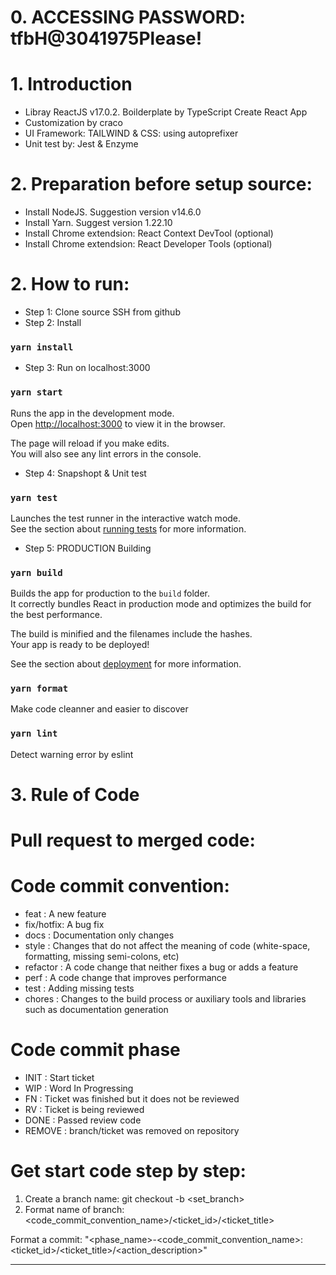 # 0. ACCESSING PASSWORD: tfbH@3041975Please!
# 1. Introduction
- Libray ReactJS v17.0.2. Boilderplate by TypeScript Create React App
- Customization by craco
- UI Framework: TAILWIND & CSS: using autoprefixer 
- Unit test by: Jest & Enzyme

# 2. Preparation before setup source:
- Install NodeJS. Suggestion version v14.6.0
- Install Yarn. Suggest version 1.22.10
- Install Chrome extendsion: React Context DevTool (optional)
- Install Chrome extendsion: React Developer Tools (optional)
# 2. How to run:
- Step 1: Clone source SSH from github 
- Step 2: Install
### `yarn install`
- Step 3: Run on localhost:3000
### `yarn start`

Runs the app in the development mode.\
Open [http://localhost:3000](http://localhost:3000) to view it in the browser.

The page will reload if you make edits.\
You will also see any lint errors in the console.

- Step 4: Snapshopt & Unit test
### `yarn test`

Launches the test runner in the interactive watch mode.\
See the section about [running tests](https://facebook.github.io/create-react-app/docs/running-tests) for more information.

- Step 5: PRODUCTION Building
### `yarn build`

Builds the app for production to the `build` folder.\
It correctly bundles React in production mode and optimizes the build for the best performance.

The build is minified and the filenames include the hashes.\
Your app is ready to be deployed!

See the section about [deployment](https://facebook.github.io/create-react-app/docs/deployment) for more information.

### `yarn format`

Make code cleanner and easier to discover

### `yarn lint`

Detect warning error by eslint

# 3. Rule of Code

# Pull request to merged code:
# Code commit convention:
- feat      :   A new feature
- fix/hotfix:   A bug fix
- docs      :   Documentation only changes
- style     :   Changes that do not affect the meaning of code
                (white-space, formatting, missing semi-colons, etc)
- refactor  :   A code change that neither fixes a bug or adds a feature
- perf      :   A code change that improves performance
- test      :   Adding missing tests      
- chores    :   Changes to the build process or auxiliary tools and libraries such as documentation generation

# Code commit phase
- INIT      : Start ticket
- WIP       : Word In Progressing
- FN        : Ticket was finished but it does not be reviewed
- RV        : Ticket is being reviewed
- DONE      : Passed review code
- REMOVE    : branch/ticket was removed on repository

# Get start code step by step:
1. Create a branch name: git checkout -b <set_branch>
2. Format name of branch: <code_commit_convention_name>/<ticket_id>/<ticket_title>

Format a commit: "<phase_name>-<code_commit_convention_name>:<ticket_id>/<ticket_title>/<action_description>"

---


